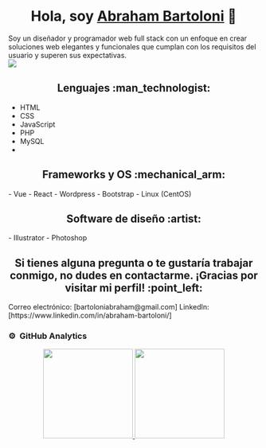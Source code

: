 <div align="center">
 <h1 align="center">Hola, soy <a href="https://www.linkedin.com/in/abraham-bartoloni/">Abraham Bartoloni</a> 👋</h1>
</div>
Soy un diseñador y programador web full stack con un enfoque en crear soluciones web elegantes y funcionales que cumplan con los requisitos del usuario y superen sus expectativas.
<br>
<img src="https://i.imgur.com/weNbhGZ.png](https://media.licdn.com/dms/image/D4D16AQFDglF69Ba_7w/profile-displaybackgroundimage-shrink_350_1400/0/1696084226577?e=1701302400&v=beta&t=JdMgcdYPcohG_uV7VWE73YNOwmQHCBOputUuey4CFg4">
<div align="center"> 
 <h2 align="center">Lenguajes :man_technologist: </h2>
</div>

- HTML
- CSS
- JavaScript
- PHP
- MySQL
- 
<div align="center"> 
 <h2 align="center">Frameworks y OS :mechanical_arm: </h2>
</div>
- Vue
- React
- Wordpress
- Bootstrap
- Linux (CentOS)

<div align="center"> 
 <h2 align="center">Software de diseño 	:artist: </h2>
</div>
- Illustrator
- Photoshop

<div align="center"> 
 <h2 align="center">
Si tienes alguna pregunta o te gustaría trabajar conmigo, no dudes en contactarme. ¡Gracias por visitar mi perfil! :point_left: </h2>
</div>
Correo electrónico: [bartoloniabraham@gmail.com]
LinkedIn: [https://www.linkedin.com/in/abraham-bartoloni/]
              
              

### ⚙️ &nbsp;GitHub Analytics

<p align="center">
<a href="https://github.com/ArisGuimera">
  <img height="180em" src="https://github-readme-stats-eight-theta.vercel.app/api?username=ArisGuimera&show_icons=true&theme=algolia&include_all_commits=true&count_private=true"/>
  <img height="180em" src="https://github-readme-stats-eight-theta.vercel.app/api/top-langs/?username=ArisGuimera&layout=compact&langs_count=8&theme=algolia"/>
</a>
</p>
<!--
**Bartoloni00/Bartoloni00** is a ✨ _special_ ✨ repository because its `README.md` (this file) appears on your GitHub profile.

Here are some ideas to get you started:

- 🔭 I’m currently working on ...
- 🌱 I’m currently learning ...
- 👯 I’m looking to collaborate on ...
- 🤔 I’m looking for help with ...
- 💬 Ask me about ...
- 📫 How to reach me: ...
- 😄 Pronouns: ...
- ⚡ Fun fact: ...
-->
